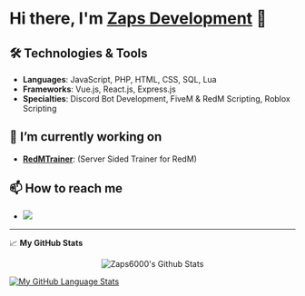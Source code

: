 # Hi there, I'm [Zaps Development](https://github.com/Zaps6000) 🎃


## 🛠️ Technologies & Tools
- **Languages**: JavaScript, PHP, HTML, CSS, SQL, Lua
- **Frameworks**: Vue.js, React.js, Express.js
- **Specialties**: Discord Bot Development, FiveM & RedM Scripting, Roblox Scripting

## 🔭 I’m currently working on
- **[RedMTrainer](https://github.com/Zaps6000/RedTrainer/tree/main)**: (Server Sided Trainer for RedM)
  
## 📫 How to reach me
- [![](https://dcbadge.vercel.app/api/server/cfxdev)](https://discord.gg/cfxdev)


---

📈 **My GitHub Stats**

<div style="display: flex; justify-content: center;">
  <img src="https://github-readme-stats.vercel.app/api?username=Zaps6000&include_all_commits=true&count_private=true&show_icons=true&line_height=20&title_color=7A7ADB&icon_color=2234AE&text_color=D3D3D3&bg_color=0,000000,130F40" alt="Zaps6000's Github Stats">
</div>

[![My GitHub Language Stats](https://github-readme-stats.vercel.app/api/top-langs/?username=Zaps6000&langs_count=5&theme=tokyonight)]()
